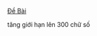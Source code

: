 [Đề Bài](https://www.hackerrank.com/challenges/sum-of-digits-of-a-five-digit-number/problem)

tăng giới hạn lên 300 chữ số
